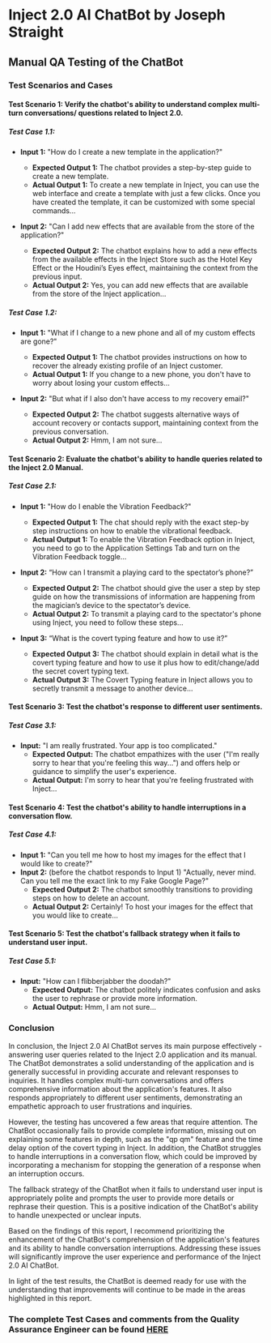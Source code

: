 # Inject 2.0 AI ChatBot by Joseph Straight
## Manual QA Testing of the ChatBot

### Test Scenarios and Cases

#### Test Scenario 1: Verify the chatbot's ability to understand complex multi-turn conversations/ questions related to Inject 2.0.

##### Test Case 1.1:
- **Input 1:** "How do I create a new template in the application?"
  - **Expected Output 1:** The chatbot provides a step-by-step guide to create a new template.
  - **Actual Output 1:** To create a new template in Inject, you can use the web interface and create a template with just a few clicks. Once you have created the template, it can be customized with some special commands...

- **Input 2:** "Can I add new effects that are available from the store of the application?"
  - **Expected Output 2:** The chatbot explains how to add a new effects from the available effects in the Inject Store such as the Hotel Key Effect or the Houdini’s Eyes effect, maintaining the context from the previous input.
  - **Actual Output 2:** Yes, you can add new effects that are available from the store of the Inject application...

##### Test Case 1.2:
- **Input 1:** "What if I change to a new phone and all of my custom effects are gone?"
  - **Expected Output 1:** The chatbot provides instructions on how to recover the already existing profile of an Inject customer.
  - **Actual Output 1:** If you change to a new phone, you don't have to worry about losing your custom effects...

- **Input 2:** "But what if I also don't have access to my recovery email?"
  - **Expected Output 2:** The chatbot suggests alternative ways of account recovery or contacts support, maintaining context from the previous conversation.
  - **Actual Output 2:** Hmm, I am not sure...

#### Test Scenario 2: Evaluate the chatbot's ability to handle queries related to the Inject 2.0 Manual.

##### Test Case 2.1:
- **Input 1:** "How do I enable the Vibration Feedback?"
  - **Expected Output 1:** The chat should reply with the exact step-by step instructions on how to enable the vibrational feedback.
  - **Actual Output 1:** To enable the Vibration Feedback option in Inject, you need to go to the Application Settings Tab and turn on the Vibration Feedback toggle...

- **Input 2:** “How can I transmit a playing card to the spectator’s phone?”
  - **Expected Output 2:** The chatbot should give the user a step by step guide on how the transmissions of information are happening from the magician’s device to the spectator’s device.
  - **Actual Output 2:** To transmit a playing card to the spectator's phone using Inject, you need to follow these steps...

- **Input 3:** “What is the covert typing feature and how to use it?”
  - **Expected Output 3:** The chatbot should explain in detail what is the covert typing feature and how to use it plus how to edit/change/add the secret covert typing text.
  - **Actual Output 3:** The Covert Typing feature in Inject allows you to secretly transmit a message to another device...

#### Test Scenario 3: Test the chatbot's response to different user sentiments.

##### Test Case 3.1:
- **Input:** "I am really frustrated. Your app is too complicated."
  - **Expected Output:** The chatbot empathizes with the user ("I'm really sorry to hear that you're feeling this way...") and offers help or guidance to simplify the user's experience.
  - **Actual Output:** I'm sorry to hear that you're feeling frustrated with Inject...

#### Test Scenario 4: Test the chatbot's ability to handle interruptions in a conversation flow.

##### Test Case 4.1:
- **Input 1:** "Can you tell me how to host my images for the effect that I would like to create?"
- **Input 2:** (before the chatbot responds to Input 1) "Actually, never mind. Can you tell me the exact link to my Fake Google Page?"
  - **Expected Output 2:** The chatbot smoothly transitions to providing steps on how to delete an account.
  - **Actual Output 2:** Certainly! To host your images for the effect that you would like to create...

#### Test Scenario 5: Test the chatbot's fallback strategy when it fails to understand user input.

##### Test Case 5.1:
- **Input:** "How can I flibberjabber the doodah?"
  - **Expected Output:** The chatbot politely indicates confusion and asks the user to rephrase or provide more information.
  - **Actual Output:** Hmm, I am not sure...

### Conclusion

In conclusion, the Inject 2.0 AI ChatBot serves its main purpose effectively - answering user queries related to the Inject 2.0 application and its manual. The ChatBot demonstrates a solid understanding of the application and is generally successful in providing accurate and relevant responses to inquiries. It handles complex multi-turn conversations and offers comprehensive information about the application's features. It also responds appropriately to different user sentiments, demonstrating an empathetic approach to user frustrations and inquiries.

However, the testing has uncovered a few areas that require attention. The ChatBot occasionally fails to provide complete information, missing out on explaining some features in depth, such as the "qp qm" feature and the time delay option of the covert typing in Inject. In addition, the ChatBot struggles to handle interruptions in a conversation flow, which could be improved by incorporating a mechanism for stopping the generation of a response when an interruption occurs.

The fallback strategy of the ChatBot when it fails to understand user input is appropriately polite and prompts the user to provide more details or rephrase their question. This is a positive indication of the ChatBot's ability to handle unexpected or unclear inputs.

Based on the findings of this report, I recommend prioritizing the enhancement of the ChatBot's comprehension of the application's features and its ability to handle conversation interruptions. Addressing these issues will significantly improve the user experience and performance of the Inject 2.0 AI ChatBot.

In light of the test results, the ChatBot is deemed ready for use with the understanding that improvements will continue to be made in the areas highlighted in this report.



### The complete Test Cases and comments from the Quality Assurance Engineer can be found [HERE](https://docs.google.com/document/d/1DBiTsUXrXVFhM6eL8a6jUAQXW1FlwmLx9_k02_2YZFI/edit?usp=sharing)

